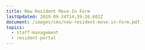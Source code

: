```yaml
---
title: New Resident Move-In Form
lastUpdated: 2019-09-24T14:39:26.602Z
document: /images/cms/new-resident-move-in-form.pdf
topics:
  - staff-management
  - resident-portal
---
```



